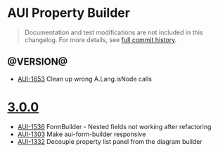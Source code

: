 # AUI Property Builder

> Documentation and test modifications are not included in this changelog. For more details, see [full commit history](https://github.com/liferay/alloy-ui/commits/master/src/aui-property-builder).

## @VERSION@

* [AUI-1653](https://issues.liferay.com/browse/AUI-1653) Clean up wrong A.Lang.isNode calls

# [3.0.0](https://github.com/liferay/alloy-ui/releases/tag/3.0.0)

* [AUI-1536](https://issues.liferay.com/browse/AUI-1536) FormBuilder - Nested fields not working after refactoring
* [AUI-1303](https://issues.liferay.com/browse/AUI-1303) Make aui-form-builder responsive
* [AUI-1332](https://issues.liferay.com/browse/AUI-1332) Decouple property list panel from the diagram builder